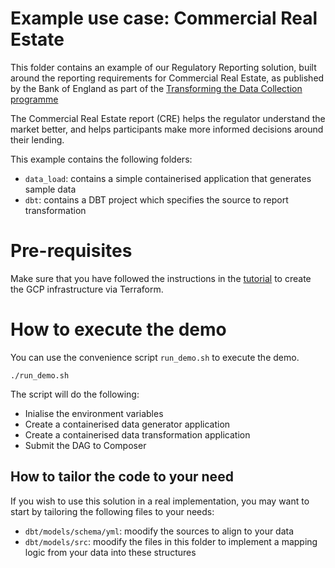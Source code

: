 # Example use case: Commercial Real Estate

This folder contains an example of our Regulatory Reporting solution, built around the reporting requirements
for Commercial Real Estate, as published by the Bank of England as part of the 
[Transforming the Data Collection programme](https://www.bankofengland.co.uk/news/2021/december/tdc-request-for-input-to-the-solution-design)

The Commercial Real Estate report (CRE) helps the regulator understand the market better, and helps participants make 
more informed decisions around their lending. 

This example contains the following folders: 
* `data_load`: contains a simple containerised application that generates sample data
* `dbt`: contains a DBT project which specifies the source to report transformation

# Pre-requisites
Make sure that you have followed the instructions in the [tutorial](../../../docs/TUTORIAL.md) to create the 
GCP infrastructure via Terraform.

# How to execute the demo
You can use the convenience script `run_demo.sh` to execute the demo.
```
./run_demo.sh
```
The script will do the following:
* Inialise the environment variables
* Create a containerised data generator application
* Create a containerised data transformation application
* Submit the DAG to Composer

## How to tailor the code to your need
If you wish to use this solution in a real implementation, you may want to start by tailoring the following files to 
your needs:
* `dbt/models/schema/yml`: moodify the sources to align to your data
* `dbt/models/src`: moodify the files in this folder to implement a mapping logic from your data into these structures